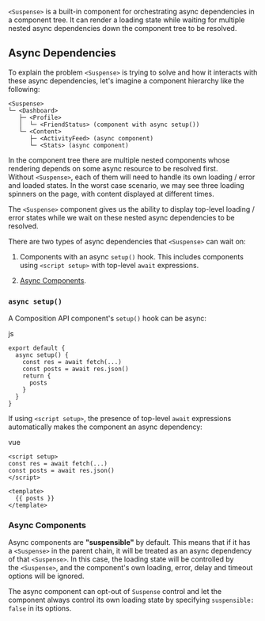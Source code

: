 
`<Suspense>` is a built-in component for orchestrating async dependencies in a component tree. It can render a loading state while waiting for multiple nested async dependencies down the component tree to be resolved.

## Async Dependencies[​](https://vuejs.org/guide/built-ins/suspense.html#async-dependencies)

To explain the problem `<Suspense>` is trying to solve and how it interacts with these async dependencies, let's imagine a component hierarchy like the following:

```
<Suspense>
└─ <Dashboard>
   ├─ <Profile>
   │  └─ <FriendStatus> (component with async setup())
   └─ <Content>
      ├─ <ActivityFeed> (async component)
      └─ <Stats> (async component)
```

In the component tree there are multiple nested components whose rendering depends on some async resource to be resolved first. Without `<Suspense>`, each of them will need to handle its own loading / error and loaded states. In the worst case scenario, we may see three loading spinners on the page, with content displayed at different times.

The `<Suspense>` component gives us the ability to display top-level loading / error states while we wait on these nested async dependencies to be resolved.

There are two types of async dependencies that `<Suspense>` can wait on:

1. Components with an async `setup()` hook. This includes components using `<script setup>` with top-level `await` expressions.
    
2. [Async Components](https://vuejs.org/guide/components/async.html).
    

### `async setup()`[​](https://vuejs.org/guide/built-ins/suspense.html#async-setup)

A Composition API component's `setup()` hook can be async:

js

```
export default {
  async setup() {
    const res = await fetch(...)
    const posts = await res.json()
    return {
      posts
    }
  }
}
```

If using `<script setup>`, the presence of top-level `await` expressions automatically makes the component an async dependency:

vue

```
<script setup>
const res = await fetch(...)
const posts = await res.json()
</script>

<template>
  {{ posts }}
</template>
```

### Async Components[​](https://vuejs.org/guide/built-ins/suspense.html#async-components)

Async components are **"suspensible"** by default. This means that if it has a `<Suspense>` in the parent chain, it will be treated as an async dependency of that `<Suspense>`. In this case, the loading state will be controlled by the `<Suspense>`, and the component's own loading, error, delay and timeout options will be ignored.

The async component can opt-out of `Suspense` control and let the component always control its own loading state by specifying `suspensible: false` in its options.